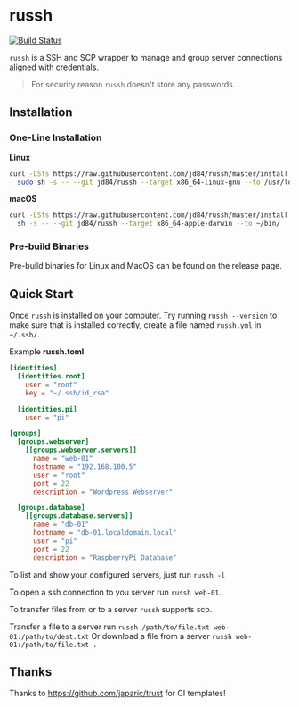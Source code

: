 # russh

[![Build Status](https://www.travis-ci.org/jd84/russh.svg?branch=master)](https://www.travis-ci.org/jd84/russh)

`russh` is a SSH and SCP wrapper to manage and group server connections aligned with credentials.

> For security reason `russh` doesn't store any passwords.

## Installation

### One-Line Installation

**Linux**

```bash
curl -LSfs https://raw.githubusercontent.com/jd84/russh/master/install.sh | \
  sudo sh -s -- --git jd84/russh --target x86_64-linux-gnu --to /usr/local/bin/
```

**macOS**

```bash
curl -LSfs https://raw.githubusercontent.com/jd84/russh/master/install.sh | \
  sh -s -- --git jd84/russh --target x86_64-apple-darwin --to ~/bin/
```

### Pre-build Binaries

Pre-build binaries for Linux and MacOS can be found on the release page.

## Quick Start

Once `russh` is installed on your computer. Try running `russh --version` to make sure that is installed correctly, create a file named `russh.yml` in `~/.ssh/`.

Example **russh.toml**

```toml
[identities]
  [identities.root]
    user = "root"
    key = "~/.ssh/id_rsa"

  [identities.pi]
    user = "pi"

[groups]
  [groups.webserver]
    [[groups.webserver.servers]]
      name = "web-01"
      hostname = "192.168.100.5"
      user = "root"
      port = 22
      description = "Wordpress Webserver"

  [groups.database]
    [[groups.database.servers]]
      name = "db-01"
      hostname = "db-01.localdomain.local"
      user = "pi"
      port = 22
      description = "RaspberryPi Database"
```

To list and show your configured servers, just run `russh -l`

To open a ssh connection to you server run `russh web-01`.

To transfer files from or to a server `russh` supports scp.

Transfer a file to a server run `russh /path/to/file.txt web-01:/path/to/dest.txt`
Or download a file from a server `russh web-01:/path/to/file.txt .`

## Thanks

Thanks to https://github.com/japaric/trust for CI templates!
